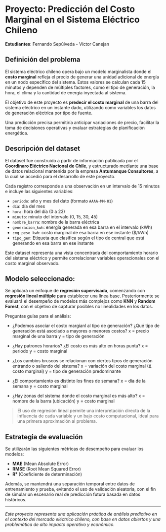 # Proyecto: Predicción del Costo Marginal en el Sistema Eléctrico Chileno

**Estudiantes**: Fernando Sepúlveda - Víctor Canejan

## Definición del problema

El sistema eléctrico chileno opera bajo un modelo marginalista donde el **costo marginal** refleja el precio de generar una unidad adicional de energía en un nodo específico del sistema. Estos valores se calculan cada 15 minutos y dependen de múltiples factores, como el tipo de generación, la hora, el clima y la cantidad de energía inyectada al sistema.

El objetivo de este proyecto es **predecir el costo marginal** de una barra del sistema eléctrico en un instante dado, utilizando como variables los datos de generación eléctrica por tipo de fuente.

Una predicción precisa permitiría anticipar variaciones de precio, facilitar la toma de decisiones operativas y evaluar estrategias de planificación energética.

## Descripción del dataset

El dataset fue construido a partir de información publicada por el **Coordinaro Eléctrico Nacional de Chile**, y estructurado mediante una base de datos relacional mantenida por la empresa **Antumanque Consultores**, a la cual se accedió para el desarrollo de este proyecto.

Cada registro corresponde a una observación en un intervalo de 15 minutos e incluye las siguientes variables:

- `periodo`: año y mes del dato (formato `AAAA-MM-01`)
- `día`: día del mes
- `hora`: hora del día (0 a 23)
- `minuto`: minuto del intervalo (0, 15, 30, 45)
- `nombre_barra`: nombre de la barra eléctrica
- `generacion_kwh`: energía generada en esa barra en el intervalo (kWh)
- `cmg_peso_kwh`: costo marginal de esa barra en ese instante ($/kWh)
- `tipo_gen`: Etiqueta que clasifica según el tipo de central que está generando en esa barra en ese instante

Este dataset representa una vista concentrada del comportamiento horario del sistema eléctrico y permite correlacionar variables operacionales con el costo marginal observado.

## Modelo seleccionado:

Se aplicará un enfoque de **regresión supervisada**, comenzando con **regresión lineal múltiple** para establecer una línea base. Posteriormente se evaluará el desempeño de modelos más complejos como **KNN** y **Random Forest**, con el objetivo de capturar posibles no linealidades en los datos.

Preguntas guías para el análisis:

- ¿Podemos asociar el costo margianl al tipo de generación? ¿Qué tipo de generación está asociado a mayores o menores costos?
  x = precio marginal de una barra  y = tipo de generación

- ¿Hay patrones horarios? ¿El costo es más alto en horas punta?
  x = periodo  y = costo marginal

- ¿Los cambios bruscos se relacionan con ciertos tipos de generación entrando o saliendo del sistema?
  x = variación del costo marginal (∆ costo marginal) y = tipo de generación predominante

- ¿El comportamiento es distinto los fines de semana?
  x = día de la semana  y = costo marginal
  
- ¿Hay zonas del sistema donde el costo marginal es más alto?
  x = nombre de la barra (ubicación)  y = costo marginal

> El uso de regresión lineal permite una interpretación directa de la influencia de cada variable y un bajo costo computacional, ideal para una primera aproximación al problema.

## Estrategia de evaluación

Se utilizarán las siguientes métricas de desempeño para evaluar los modelos:

- **MAE** (Mean Absolute Error)
- **RMSE** (Root Mean Squared Error)
- **R²** (Coeficiente de determinación)

Además, se mantendrá una separación temporal entre datos de entrenamiento y prueba, evitando el uso de validación aleatoria, con el fin de simular un escenario real de predicción futura basada en datos históricos.

---

*Este proyecto representa una aplicación práctica de análisis predictivo en el contexto del mercado eléctrico chileno, con base en datos abiertos y una problemática de alto impacto operativo y económico.*